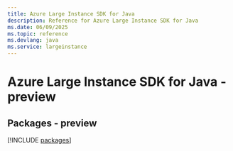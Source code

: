 ```yaml
---
title: Azure Large Instance SDK for Java
description: Reference for Azure Large Instance SDK for Java
ms.date: 06/09/2025
ms.topic: reference
ms.devlang: java
ms.service: largeinstance
---
```

# Azure Large Instance SDK for Java - preview
## Packages - preview
[!INCLUDE [packages](large-instance-index.md)]
